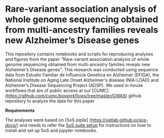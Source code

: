 # Rare-variant association analysis of whole genome sequencing obtained from multi-ancestry families reveals new Alzheimer’s Disease genes

This repository contains notebooks and scripts for reproducing analyses and figures from the paper "Rare-variant association analysis of whole genome sequencing obtained from multi-ancestry families reveals new Alzheimer’s Disease genes".
This research was conducted using sequence data from Estudio Familiar de Influencia Genetica en Alzheimer (EFIGA), the National Institute on Aging Late Onset Alzheimer's disease (NIA-LOAD) and Alzheimer’s Disease Sequencing Project (ADSP). We used in-house workflows  that are of public access at our [CUMC] (https://github.com/cumc/bioworkflows/tree/master/GWAS) github repository  to analyze the data for this paper

**Requirements**

The analyses were based on [SoS pipile] (https://vatlab.github.io/sos-docs/) and needs to refer the [SoS suite setup](https://wanggroup.org/orientation/jupyter-setup) for instructions on how to install and set up SoS and jupyter notebooks.